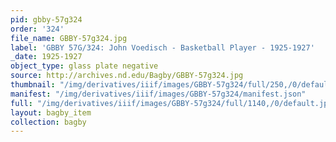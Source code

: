 ```yaml
---
pid: gbby-57g324
order: '324'
file_name: GBBY-57g324.jpg
label: 'GBBY 57G/324: John Voedisch - Basketball Player - 1925-1927'
_date: 1925-1927
object_type: glass plate negative
source: http://archives.nd.edu/Bagby/GBBY-57g324.jpg
thumbnail: "/img/derivatives/iiif/images/GBBY-57g324/full/250,/0/default.jpg"
manifest: "/img/derivatives/iiif/images/GBBY-57g324/manifest.json"
full: "/img/derivatives/iiif/images/GBBY-57g324/full/1140,/0/default.jpg"
layout: bagby_item
collection: bagby
---
```

